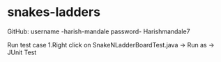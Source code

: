 # snakes-ladders

GitHub: username -harish-mandale password- Harishmandale7

Run test case
1.Right click on SnakeNLadderBoardTest.java -> Run as -> JUnit Test 
